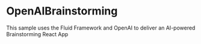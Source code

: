 # OpenAIBrainstorming
This sample uses the Fluid Framework and OpenAI to deliver an AI-powered Brainstorming React App 
